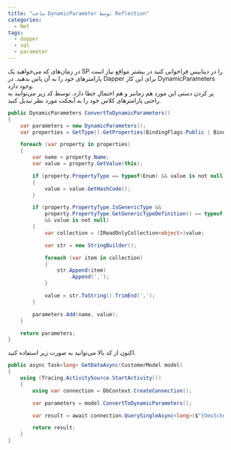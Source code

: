 ```yaml
---
title: "ساخت DynamicParameter توسط Reflection"
categories:
  - Net
tags:
  - dapper
  - sql
  - parameter
---
```


در زمان‌های که می‌خواهید یک SP را در دیتابیس فراخوانی کنید در بیشتر مواقع نیاز است پارامتر‌های خود را به آن پاس بدهید.  در Dapper برای این کار DynamicParameters وجود دارد.  
پر کردن دستی این مورد هم زمانبر و هم احتمال خطا دارد. توسط کد زیر می‌توانید به راحتی پارامترهای کلاس خود را به آبجکت مورد نظر تبدیل کنید.  

```c#
public DynamicParameters ConvertToDynamicParameters()
{
    var parameters = new DynamicParameters();
    var properties = GetType().GetProperties(BindingFlags.Public | BindingFlags.Instance);

    foreach (var property in properties)
    {
        var name = property.Name;
        var value = property.GetValue(this);

        if (property.PropertyType == typeof(Enum) && value is not null)
        {
            value = value.GetHashCode();
        }

        if (property.PropertyType.IsGenericType &&
            property.PropertyType.GetGenericTypeDefinition() == typeof(IReadOnlyCollection<>)
            && value is not null)
        {
            var collection = (IReadOnlyCollection<object>)value;

            var str = new StringBuilder();

            foreach (var item in collection)
            {
                str.Append(item)
                    .Append(',');
            }

            value = str.ToString().TrimEnd(',');
        }

        parameters.Add(name, value);
    }

    return parameters;
}
```
اکنون از کد بالا می‌توانید به صورت زیر استفاده کنید.  

```csharp
public async Task<long> GetDataAsync(CustomerModel model)
{
    using (Tracing.ActivitySource.StartActivity())
    {
        using var connection = DbContext.CreateConnection();

        var parameters = model.ConvertToDynamicParameters();

        var result = await connection.QuerySingleAsync<long>($"{OmsSchema}.{DbItem.GeyQuery}", parameters, commandType: CommandType.StoredProcedure);

        return result;
    }
}
```

